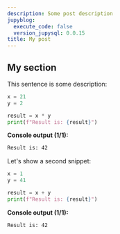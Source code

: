 ```yaml
---
description: Some post description
jupyblog:
  execute_code: false
  version_jupysql: 0.0.15
title: My post
---
```


## My section

This sentence is some description:

```python
x = 21
y = 2

result = x * y
print(f"Result is: {result}")
```

<!-- #region -->


**Console output (1/1):**

```txt
Result is: 42
```

<!-- #endregion -->

Let's show a second snippet:


```python
x = 1
y = 41

result = x + y
print(f"Result is: {result}")
```

<!-- #region -->


**Console output (1/1):**

```txt
Result is: 42
```

<!-- #endregion -->